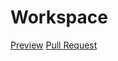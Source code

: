 # Workspace
[Preview](https://mateusz-michalowski.github.io/Workspace/)
[Pull Request](https://github.com/mateusz-michalowski/Workspace/pull/1/files)
